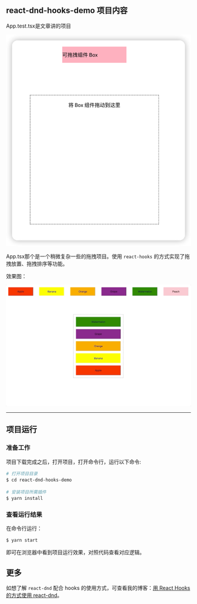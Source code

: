 ## react-dnd-hooks-demo 项目内容
App.test.tsx是文章讲的项目

![image-20220727143704700](./image-20220727143704700.png)

App.tsx那个是一个稍微复杂一些的拖拽项目。使用 `react-hooks` 的方式实现了拖拽放置、拖拽排序等功能。

效果图：

![react-dnd-hooks-demo 预览](./拖拽并排序预览.gif)


-----


## 项目运行

### 准备工作
项目下载完成之后，打开项目，打开命令行，运行以下命令:
``` bash
# 打开项目目录
$ cd react-dnd-hooks-demo

# 安装项目所需插件
$ yarn install
```



### 查看运行结果
在命令行运行：
``` bash
$ yarn start
```
即可在浏览器中看到项目运行效果，对照代码查看对应逻辑。



## 更多
如想了解 `react-dnd` 配合 hooks 的使用方式，可查看我的博客：[用 React Hooks 的方式使用 react-dnd](https://juejin.im/post/5d6dd4e4e51d453bb13b6680)。